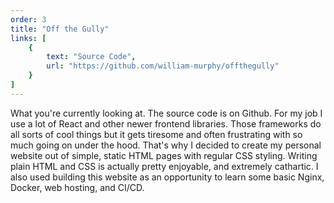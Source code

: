 ```yaml
---
order: 3
title: "Off the Gully"
links: [
    {
        text: "Source Code",
        url: "https://github.com/william-murphy/offthegully"
    }
]
---
```

What you're currently looking at. The source code is on Github. For my job I use a lot of React and other newer frontend libraries. Those frameworks do all sorts of cool things but it gets tiresome and often frustrating with so much going on under the hood. That's why I decided to create my personal website out of simple, static HTML pages with regular CSS styling. Writing plain HTML and CSS is actually pretty enjoyable, and extremely cathartic. I also used building this website as an opportunity to learn some basic Nginx, Docker, web hosting, and CI/CD.